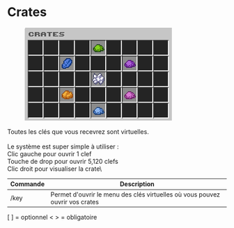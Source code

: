 # Crates

<figure><img src=".gitbook/assets/image_2024-06-05_221648672.png" alt=""><figcaption></figcaption></figure>

Toutes les clés que vous recevrez sont virtuelles.\
\
Le système est super simple à utiliser : \
Clic gauche pour ouvrir 1 clef\
Touche de drop pour ouvrir 5,120 clefs\
Clic droit pour visualiser la crate\


| Commande | Description                                                                  |
| -------- | ---------------------------------------------------------------------------- |
| /key     | Permet d'ouvrir le menu des clés virtuelles où vous pouvez ouvrir vos crates |

&#x20;          \[ ] = optionnel                     < > = obligatoire
